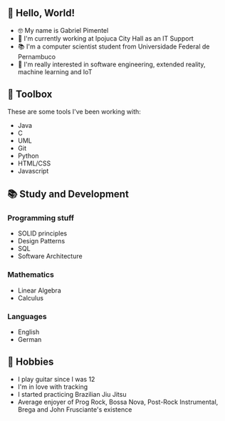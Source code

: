 ## 👋 Hello, World!

- 🤓 My name is Gabriel Pimentel
- 🔭 I'm currently working at Ipojuca City Hall as an IT Support
- 📚 I'm a computer scientist student from Universidade Federal de Pernambuco
- 🧐 I'm really interested in software engineering, extended reality, machine learning and IoT


## 🧰 Toolbox
These are some tools I've been working with:

- Java
- C
- UML
- Git
- Python
- HTML/CSS
- Javascript

## 📚 Study and Development

### Programming stuff
- SOLID principles
- Design Patterns
- SQL
- Software Architecture

### Mathematics
- Linear Algebra
- Calculus

### Languages
- English
- German

## 🎸 Hobbies 
- I play guitar since I was 12
- I'm in love with tracking
- I started practicing Brazilian Jiu Jitsu
- Average enjoyer of Prog Rock, Bossa Nova, Post-Rock Instrumental, Brega and John Frusciante's existence 
